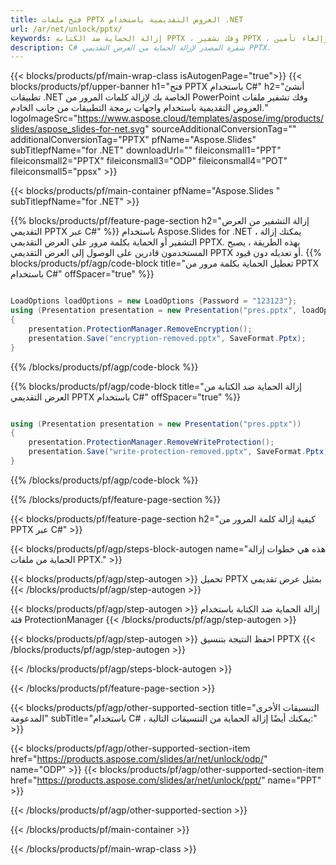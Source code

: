 ```yaml
---
title: فتح ملفات PPTX العروض التقديمية باستخدام .NET
url: /ar/net/unlock/pptx/
keywords: إزالة الحماية ضد الكتابة PPTX ، وفك تشفير PPTX ، وإلغاء تأمين PPTX Presentation ، وإلغاء الحماية PPTX
description: C# شفرة المصدر لإزالة الحماية من العرض التقديمي PPTX.
---
```


{{< blocks/products/pf/main-wrap-class isAutogenPage="true">}}
{{< blocks/products/pf/upper-banner h1="فتح PPTX باستخدام C#" h2="أنشئ تطبيقات .NET الخاصة بك لإزالة كلمات المرور من PowerPoint وفك تشفير ملفات العروض التقديمية باستخدام واجهات برمجة التطبيقات من جانب الخادم." logoImageSrc="https://www.aspose.cloud/templates/aspose/img/products/slides/aspose_slides-for-net.svg" sourceAdditionalConversionTag="" additionalConversionTag="PPTX" pfName="Aspose.Slides" subTitlepfName="for .NET" downloadUrl="" fileiconsmall1="PPT" fileiconsmall2="PPTX" fileiconsmall3="ODP" fileiconsmall4="POT" fileiconsmall5="ppsx" >}}

{{< blocks/products/pf/main-container pfName="Aspose.Slides " subTitlepfName="for .NET" >}}

{{% blocks/products/pf/feature-page-section  h2="إزالة التشفير من العرض التقديمي PPTX عبر C#" %}}
باستخدام Aspose.Slides for .NET ، يمكنك إزالة التشفير أو الحماية بكلمة مرور على العرض التقديمي PPTX. بهذه الطريقة ، يصبح المستخدمون قادرين على الوصول إلى العرض التقديمي PPTX أو تعديله دون قيود.
{{% blocks/products/pf/agp/code-block title="تعطيل الحماية بكلمة مرور من PPTX باستخدام C#" offSpacer="true" %}}

```cs

LoadOptions loadOptions = new LoadOptions {Password = "123123"};
using (Presentation presentation = new Presentation("pres.pptx", loadOptions))
{
    presentation.ProtectionManager.RemoveEncryption();
    presentation.Save("encryption-removed.pptx", SaveFormat.Pptx);
}
```

{{% /blocks/products/pf/agp/code-block %}}

{{% blocks/products/pf/agp/code-block title="إزالة الحماية ضد الكتابة من العرض التقديمي PPTX باستخدام C#" offSpacer="true" %}}

```cs

using (Presentation presentation = new Presentation("pres.pptx"))
{
    presentation.ProtectionManager.RemoveWriteProtection();
    presentation.Save("write-protection-removed.pptx", SaveFormat.Pptx);
}
```

{{% /blocks/products/pf/agp/code-block %}}

{{% /blocks/products/pf/feature-page-section %}}

{{< blocks/products/pf/feature-page-section  h2="كيفية إزالة كلمة المرور من PPTX عبر C#" >}}

{{< blocks/products/pf/agp/steps-block-autogen name="هذه هي خطوات إزالة الحماية من ملفات PPTX." >}}

{{< blocks/products/pf/agp/step-autogen >}}
تحميل PPTX بمثيل عرض تقديمي
{{< /blocks/products/pf/agp/step-autogen >}}

{{< blocks/products/pf/agp/step-autogen >}}
إزالة الحماية ضد الكتابة باستخدام فئة ProtectionManager
{{< /blocks/products/pf/agp/step-autogen >}}

{{< blocks/products/pf/agp/step-autogen >}}
احفظ النتيجة بتنسيق PPTX
{{< /blocks/products/pf/agp/step-autogen >}}

{{< /blocks/products/pf/agp/steps-block-autogen >}}

{{< /blocks/products/pf/feature-page-section >}}

{{< blocks/products/pf/agp/other-supported-section title="التنسيقات الأخرى المدعومة" subTitle="باستخدام C# ، يمكنك أيضًا إزالة الحماية من التنسيقات التالية:" >}}

{{< blocks/products/pf/agp/other-supported-section-item href="https://products.aspose.com/slides/ar/net/unlock/odp/" name="ODP" >}}
{{< blocks/products/pf/agp/other-supported-section-item href="https://products.aspose.com/slides/ar/net/unlock/ppt/" name="PPT" >}}


{{< /blocks/products/pf/agp/other-supported-section >}}

{{< /blocks/products/pf/main-container >}}
    
{{< /blocks/products/pf/main-wrap-class >}}